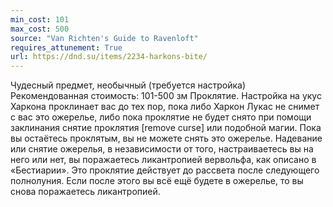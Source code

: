 ```yaml
---
min_cost: 101
max_cost: 500
source: "Van Richten's Guide to Ravenloft"
requires_attunement: True
url: https://dnd.su/items/2234-harkons-bite/
---
```


Чудесный предмет, необычный (требуется настройка)
Рекомендованная стоимость: 101-500 зм
Проклятие. Настройка на укус Харкона проклинает вас до тех пор, пока либо Харкон Лукас не снимет с вас это ожерелье, либо пока проклятие не будет снято при помощи заклинания снятие проклятия [remove curse] или подобной магии. Пока вы остаётесь проклятым, вы не можете снять это ожерелье.
Надевание или снятие ожерелья, в независимости от того, настраиваетесь вы на него или нет, вы поражаетесь ликантропией вервольфа, как описано в «Бестиарии». Это проклятие действует до рассвета после следующего полнолуния. Если после этого вы всё ещё будете в ожерелье, то вы снова поражаетесь ликантропией.